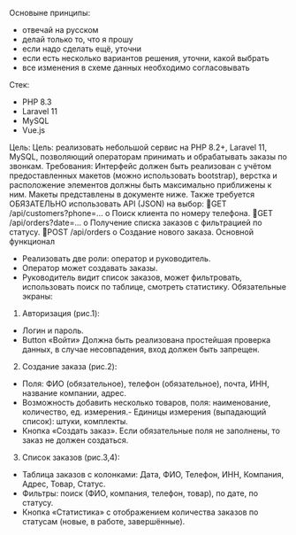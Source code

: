 Основыне принципы:
- отвечай на русском
- делай только то, что я прошу
- если надо сделать ещё, уточни
- если есть несколько вариантов решения, уточни, какой выбрать
- все изменения в схеме данных необходимо согласовывать

Стек:
- PHP 8.3
- Laravel 11
- MySQL
- Vue.js


Цель:
Цель: реализовать небольшой сервис на PHP 8.2+, Laravel 11, MySQL,
позволяющий операторам принимать и обрабатывать заказы по звонкам.
Требования:
Интерфейс должен быть реализован с учётом предоставленных макетов (можно
использовать bootstrap), верстка и расположение элементов должны быть
максимально приближены к ним.
Макеты представлены в документе ниже. Также требуется ОБЯЗАТЕЛЬНО
использовать API (JSON) на выбор:
GET /api/customers?phone=...
o Поиск клиента по номеру телефона.
GET /api/orders?date=...
o Получение списка заказов с фильтрацией по статусу.
POST /api/orders
o Cоздание нового заказа.
Основной функционал
- Реализовать две роли: оператор и руководитель.
- Оператор может создавать заказы.
- Руководитель видит список заказов, может фильтровать, использовать поиск
  по таблице, смотреть статистику.
  Обязательные экраны:
1. Авторизация (рис.1):
- Логин и пароль.
- Button «Войти»
  Должна быть реализована простейшая проверка данных, в случае
  несовпадения, вход должен быть запрещен.
2. Создание заказа (рис.2):
- Поля: ФИО (обязательное), телефон (обязательное), почта, ИНН,
  название компании, адрес.
- Возможность добавить несколько товаров, поля: наименование,
  количество, ед. измерения.- Единицы измерения (выпадающий список): штуки, комплекты.
- Кнопка «Создать заказ».
  Если обязательные поля не заполнены, то заказ не должен создаться.
3. Список заказов (рис.3,4):
- Таблица заказов с колонками: Дата, ФИО, Телефон, ИНН, Компания, Адрес,
  Товар, Статус.
- Фильтры: поиск (ФИО, компания, телефон, товар), по дате, по статусу.
- Кнопка «Статистика» с отображением количества заказов по статусам (новые,
  в работе, завершённые).

